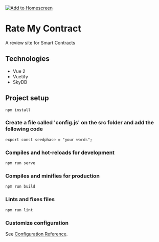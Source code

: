 [![Add to Homescreen](https://img.shields.io/badge/Skynet-Add%20To%20Homescreen-00c65e?logo=skynet&labelColor=0d0d0d)](https://homescreen.hns.siasky.net/#/skylink/AAA4yKrrwC__kEkyOxpgjshxTVCy-KR8EC42koWElYejHw)

# Rate My Contract
A review site for Smart Contracts

## Technologies
- Vue 2
- Vuetify
- SkyDB

## Project setup
```
npm install
```

### Create a file called 'config.js' on the src folder and add the following code
```
export const seedphase = "your words";
```


### Compiles and hot-reloads for development
```
npm run serve
```

### Compiles and minifies for production
```
npm run build
```

### Lints and fixes files
```
npm run lint
```

### Customize configuration
See [Configuration Reference](https://cli.vuejs.org/config/).
